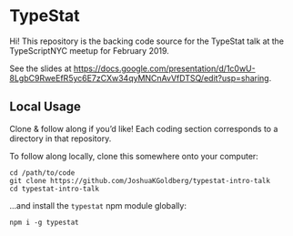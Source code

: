 # TypeStat

Hi!
This repository is the backing code source for the TypeStat talk at the TypeScriptNYC meetup for February 2019.

See the slides at https://docs.google.com/presentation/d/1c0wU-8LgbC9RweEfR5yc6E7zCXw34qyMNCnAvVfDTSQ/edit?usp=sharing.

## Local Usage

Clone & follow along if you’d like!
Each coding section corresponds to a directory in that repository.

To follow along locally, clone this somewhere onto your computer:

```shell
cd /path/to/code
git clone https://github.com/JoshuaKGoldberg/typestat-intro-talk
cd typestat-intro-talk
```

...and install the `typestat` npm module globally:

```shell
npm i -g typestat
```
